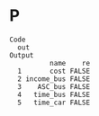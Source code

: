 # P

    Code
      out
    Output
              name    re
      1       cost FALSE
      2 income_bus FALSE
      3    ASC_bus FALSE
      4   time_bus FALSE
      5   time_car FALSE

